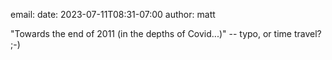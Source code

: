 email:
date: 2023-07-11T08:31-07:00
author: matt

"Towards the end of 2011 (in the depths of Covid...)" -- typo, or time travel? ;-)
